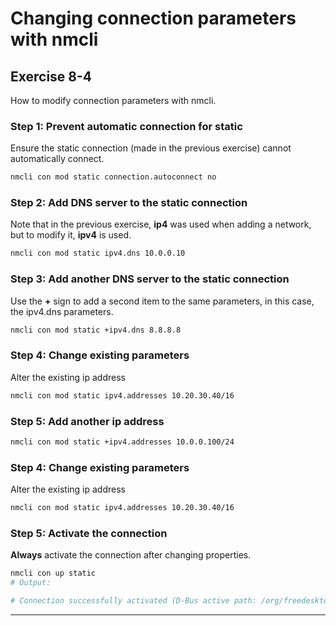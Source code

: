 
# Changing connection parameters with nmcli
## Exercise 8-4
How to modify connection parameters with nmcli.

### Step 1: Prevent automatic connection for static 

Ensure the static connection (made in the previous exercise) cannot automatically connect.

```bash
nmcli con mod static connection.autoconnect no
```

### Step 2: Add DNS server to the static connection

Note that in the previous exercise, **ip4** was used when adding a network, but to modify it, **ipv4** is used.

```bash
nmcli con mod static ipv4.dns 10.0.0.10
```

### Step 3: Add another DNS server to the static connection

Use the **+** sign to add a second item to the same parameters, in this case, the ipv4.dns parameters.

```bash
nmcli con mod static +ipv4.dns 8.8.8.8
```

### Step 4: Change existing parameters 

Alter the existing ip address

```bash
nmcli con mod static ipv4.addresses 10.20.30.40/16
```

### Step 5: Add another ip address

```bash
nmcli con mod static +ipv4.addresses 10.0.0.100/24
```

### Step 4: Change existing parameters 

Alter the existing ip address

```bash
nmcli con mod static ipv4.addresses 10.20.30.40/16
```

### Step 5: Activate the connection

**Always** activate the connection after changing properties.

```bash
nmcli con up static
# Output: 

# Connection successfully activated (D-Bus active path: /org/freedesktop/NetworkManager/ActiveConnection/5)

```

---
